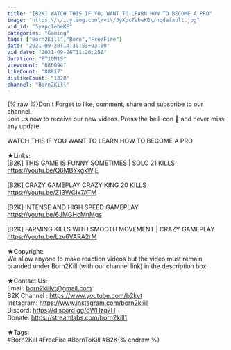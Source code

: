 ```yaml
---
title: "[B2K] WATCH THIS IF YOU WANT TO LEARN HOW TO BECOME A PRO"
image: "https:\/\/i.ytimg.com\/vi\/5yXpcTebeKE\/hqdefault.jpg"
vid_id: "5yXpcTebeKE"
categories: "Gaming"
tags: ["Born2Kill","Born","FreeFire"]
date: "2021-09-28T14:30:53+03:00"
vid_date: "2021-09-26T11:26:25Z"
duration: "PT10M1S"
viewcount: "680094"
likeCount: "88817"
dislikeCount: "1328"
channel: "Born2Kill"
---
```

{% raw %}Don't Forget to like, comment, share and subscribe to our channel.<br />Join us now to receive our new videos. Press the bell icon 🔔 and never miss any update.<br /><br />WATCH THIS IF YOU WANT TO LEARN HOW TO BECOME A PRO<br /><br />★Links:<br />[B2K] THIS GAME IS FUNNY SOMETIMES | SOLO 21 KILLS<br /><a rel="nofollow" target="blank" href="https://youtu.be/Q6MBYkgxWjE">https://youtu.be/Q6MBYkgxWjE</a><br /><br />[B2K] CRAZY GAMEPLAY CRAZY KING 20 KILLS<br /><a rel="nofollow" target="blank" href="https://youtu.be/Z13WGIx7ATM">https://youtu.be/Z13WGIx7ATM</a><br /><br />[B2K] INTENSE AND HIGH SPEED GAMEPLAY<br /><a rel="nofollow" target="blank" href="https://youtu.be/6JMGHcMnMgs">https://youtu.be/6JMGHcMnMgs</a><br /><br />[B2K] FARMING KILLS WITH SMOOTH MOVEMENT | CRAZY GAMEPLAY<br /><a rel="nofollow" target="blank" href="https://youtu.be/Lzv6VARA2rM">https://youtu.be/Lzv6VARA2rM</a><br /><br />★Copyright:<br />We allow anyone to make reaction videos but the video must remain branded under Born2Kill (with our channel link) in the description box.<br /><br />★Contact Us:<br />Email: born2killyt@gmail.com<br />B2K Channel : <a rel="nofollow" target="blank" href="https://www.youtube.com/b2kyt">https://www.youtube.com/b2kyt</a><br />Instagram: <a rel="nofollow" target="blank" href="https://www.instagram.com/born2kiiill">https://www.instagram.com/born2kiiill</a><br />Discord: <a rel="nofollow" target="blank" href="https://discord.gg/dWHzq7H">https://discord.gg/dWHzq7H</a><br />Donate: <a rel="nofollow" target="blank" href="https://streamlabs.com/born2kill1">https://streamlabs.com/born2kill1</a><br /><br />★Tags:<br />#Born2Kill #FreeFire  #BornToKill #B2K{% endraw %}

